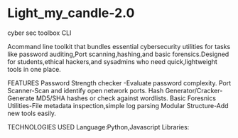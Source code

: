 # Light_my_candle-2.0
cyber sec toolbox CLI


Acommand line toolkit that bundles essential cybersecurity utilities for tasks like password auditing,Port scanning,hashing,and basic forensics.Designed for students,ethical hackers,and sysadmins who need quick,lightweight tools in one place.



FEATURES
Password Strength checker -Evaluate password  complexity.
Port Scanner-Scan and identify open network ports.
Hash Generator/Cracker-Generate MD5/SHA hashes or check against wordlists.
Basic Foresnics Utilities-File metadata inspection,simple log parsing
Modular Structure-Add new tools easily.



TECHNOLOGIES USED
Language:Python,Javascript
Libraries:




